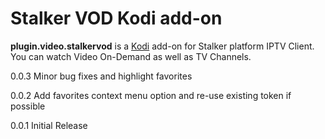 # Stalker VOD Kodi add-on
**plugin.video.stalkervod** is a [Kodi](https://kodi.tv/) add-on for Stalker platform IPTV Client. You can watch Video On-Demand as well as TV Channels.

0.0.3 Minor bug fixes and highlight favorites

0.0.2 Add favorites context menu option and re-use existing token if possible

0.0.1 Initial Release